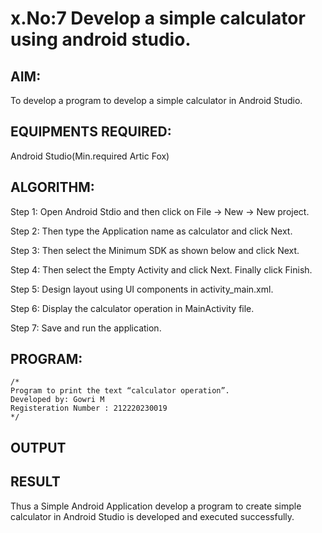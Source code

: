 # x.No:7 Develop a simple calculator using android studio.
## AIM:
To develop a program to develop a simple calculator in Android Studio.

## EQUIPMENTS REQUIRED:
Android Studio(Min.required Artic Fox)

## ALGORITHM:
Step 1: Open Android Stdio and then click on File -> New -> New project.

Step 2: Then type the Application name as calculator and click Next.

Step 3: Then select the Minimum SDK as shown below and click Next.

Step 4: Then select the Empty Activity and click Next. Finally click Finish.

Step 5: Design layout using UI components in activity_main.xml.

Step 6: Display the calculator operation in MainActivity file.

Step 7: Save and run the application.

## PROGRAM:
```
/*
Program to print the text “calculator operation”.
Developed by: Gowri M
Registeration Number : 212220230019
*/
```

## OUTPUT
## RESULT
Thus a Simple Android Application develop a program to create simple calculator in Android Studio is developed and executed successfully.

